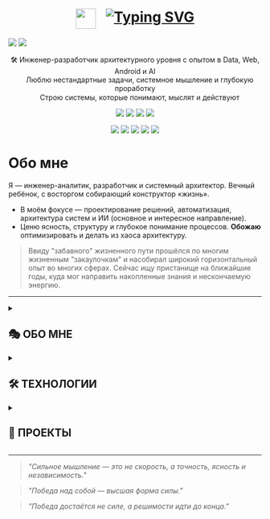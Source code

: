 <h1 align="center"><a><img src="https://raw.githubusercontent.com/JayantGoel001/JayantGoel001/refs/heads/master/GIF/Hi.gif" width="40px" hight="40px" style="vertical-align:top; margin-right:20px;"/></a><a href="https://git.io/typing-svg"><img src="https://readme-typing-svg.demolab.com?font=Fira+Code&weight=600&size=27&duration=2500&pause=4000&color=F73231&center=true&vCenter=true&height=40&lines=%D0%9F%D1%80%D0%B8%D0%B2%D0%B5%D1%82!+%D0%AF+-+%D0%92%D0%BB%D0%B0%D0%B4%D0%B8%D1%81%D0%BB%D0%B0%D0%B2;%D0%9F%D1%80%D0%B8%D0%B2%D0%B5%D1%82!+%D0%AF+-+What+Is+Love+" alt="Typing SVG" /></a></h1>




<p align="left">
  <a href="mailto:vkuvalin@yandex.ru"><img src="https://img.shields.io/badge/Email-vkuvalin@yandex.ru-83251d?style=flat&logo=gmail"/></a>
  <a href="https://t.me/steppz"><img src="https://img.shields.io/badge/Telegram-@Steppz-446b93?style=flat&logo=telegram"/></a>
</p>

<p align="center"">
  🛠 Инженер-разработчик архитектурного уровня с опытом в Data, Web, Android и AI<br/>
  <img src="https://kabinfo.ucoz.ru/scr/Golovoka/pazls.gif" width="15px" hight="15px" style="vertical-align:bottom;" /> Люблю нестандартные задачи, системное мышление и глубокую проработку<br/>
  <img src="https://raw.githubusercontent.com/JayantGoel001/JayantGoel001/refs/heads/master/GIF/Earth.gif" width="15px" hight="15px"/> Строю системы, которые понимают, мыслят и действуют
</p>


<p align="center">
	<img src="https://img.shields.io/badge/Backend-Python-3776ab?style=for-the-badge&logo=python"/>
	<img src="https://img.shields.io/badge/Android-Kotlin-6843d4?style=for-the-badge&logo=kotlin"/>
	<img src="https://img.shields.io/badge/AI-GPT-823636?style=for-the-badge&logo=OpenAI"/>
	<img src="https://img.shields.io/badge/WEB-231d1d?style=for-the-badge&logo=html5&logoColor=orange" />
</p>

<p align="center">
  <img src="https://img.shields.io/badge/🕌 ARCHITECTURE-a23f2d" />
  <img src="https://img.shields.io/badge/🧩 LOGIC--FIRST-032f3e" />
  <img src="https://img.shields.io/badge/🎨 SYSTEM DESIGN-0d1117" />
  <img src="https://img.shields.io/badge/✍️ AI MENTOR-50974f" />
  <img src="https://img.shields.io/badge/🧠 COGNITIVE-582e88" />
</p>



# Обо мне

Я — инженер-аналитик, разработчик и системный архитектор. Вечный ребёнок, с восторгом собирающий конструктор «жизнь».
- В моём фокусе — проектирование решений, автоматизация, архитектура систем и ИИ (основное и интересное направление).  
- Ценю ясность, структуру и глубокое понимание процессов. **Обожаю** оптимизировать и делать из хаоса архитектуру.

> Ввиду "забавного" жизненного пути прошёлся по многим жизненным "закаулочкам" и насобирал широкий горизонтальный опыт во многих сферах.
> Сейчас ищу пристанище на ближайшие годы, куда мог направить накопленные знания и нескончаемую энергию.

---
<details><summary><h2>🎭 ОБО МНЕ</h2></summary>
  <br>
  
  - Разрабатывал сложные enterprise-решения в ВТБ: архитектура, автоматизация, data pipeline'ы
  - Обучался Android-разработке (Kotlin, Jetpack Compose, MVVM, Firebase и др.)
  - Создал **Analyst Machine** — адаптивную мета-когнитивную надстройку над GPT с многуровневой логикой.
  - Люблю нестандартные задачи, системное мышление и глубокую проработку

  > Откуда-то набрался креативности, что по ночам мучает: мозг требует инноваций и оптимизировать что-нибудь - обожаю!   
  > В жизни успел повлиять и поковыряться во всём, что попадало в поле зрения :)

---
</details><details><summary><h2>🛠️ ТЕХНОЛОГИИ</h2></summary>
  
  - **Backend & Data:**  
    `Python`, `SQL`, `PostgreSQL`, `Django`, `Airflow`, `REST API`

  - **Frontend & Web:**  
    `HTML5`, `CSS3`, `JavaScript`, `Django templates`

  - **Android:**  
    `Kotlin`, `Jetpack Compose`, `Android SDK`, `Android Jetpack`, `Clean Architecture`,  
    `MVVM`, `Room`, `Retrofit`, `LiveData`, `Flows`, `Firebase`, `Dagger 2`,  
    `Navigation`, `Animations`, `Services`, `Broadcast Receivers`, `Content Providers`

  - **AI & Cognitive Systems:**  
    `GPT-4`, `Prompt Engineering`, `Cognitive Architecture`, `meta-reasoning`, `logic-first design`, `Markdown`

  - **Automation & Tools:**  
    `Bash`, `PowerShell`, `AutoHotkey`, `Git`, `Swagger`, `Grafana`, `OpenShift`

  - **Web Automation & Scripting:**  
    `urllib`, `http.cookiejar`, `html.parser`, `json`, `re`, `ssl`, `subprocess`, `threading`, `os`, `sys`, `time`, `datetime`

  - **Infrastructure & Environments:**  
    `Unix`, `Linux (RedHat)`, `Windows`,  `Jira`, `Confluence`

---
</details><details><summary><h2>📌 ПРОЕКТЫ</h2></summary>

  ### 🤖 [Analyst Machine](https://github.com/Vkuvalin/Analyst-Machine)
  > Когнитивная модификация ChatGPT, построенная на принципах логики, мета-рефлексии и архитектуры мышления  

  - В основе — фреймворк мышления: маршруты взаимодействия, шаблоны рассуждений,
  контроль логики и смысловой целостности. Система адаптируется под разные типы
  задач (глубокий управляемый анализ, обучение, ресерч), поддерживает стилистические
  режимы, автоматическое форматирование и пошаговую декомпозицию.

  ### 🧠 [BrainStorm](https://github.com/Vkuvalin/BrainStorm) - Android-игра с архитектурой MVP+ и Jetpack Compose. Реплика легенды - BrainWars
  ### 🧩 [AutoHotkey](https://github.com/Vkuvalin/AutoHotkey) - Искренне рекомендую ознакомиться и обуздать - мощный язык для Windows

</details>

---

> _"Сильное мышление — это не скорость, а точность, ясность и независимость."_

> _"Победа над собой — высшая форма силы."_

> _"Победа достаётся не силе, а решимости идти до конца."_
